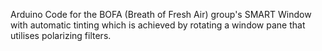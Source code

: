 Arduino Code for the BOFA (Breath of Fresh Air) group's SMART Window with automatic tinting which is achieved by rotating a window pane that utilises polarizing filters. 
